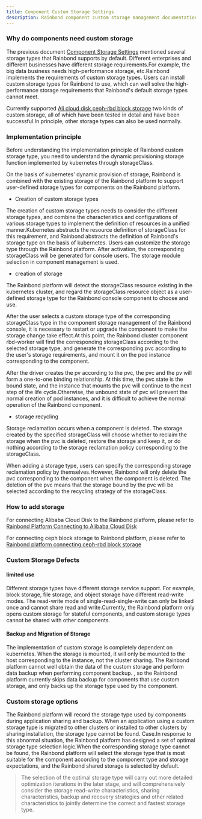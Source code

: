 ```yaml
---
title: Component Custom Storage Settings
description: Rainbond component custom storage management documentation
---
```


### Why do components need custom storage

The previous document [Component Storage Settings](./index) mentioned several storage types that Rainbond supports by default. Different enterprises and different businesses have different storage requirements.For example, the big data business needs high-performance storage, etc.Rainbond implements the requirements of custom storage types. Users can install custom storage types for Rainbond to use, which can well solve the high-performance storage requirements that Rainbond's default storage types cannot meet.

Currently supported [Ali cloud disk](/docs/ops-guide/storage/ali-disk),[ceph-rbd block storage](/docs/installation/ha-deployment/storage/ceph-rbd) two kinds of custom storage, all of which have been tested in detail and have been successful.In principle, other storage types can also be used normally.

### Implementation principle

Before understanding the implementation principle of Rainbond custom storage type, you need to understand the dynamic provisioning storage function implemented by kubernetes through storageClass.

On the basis of kubernetes' dynamic provision of storage, Rainbond is combined with the existing storage of the Rainbond platform to support user-defined storage types for components on the Rainbond platform.

- Creation of custom storage types

The creation of custom storage types needs to consider the different storage types, and combine the characteristics and configurations of various storage types to implement the definition of resources in a unified manner.Kubernetes abstracts the resource definition of storageClass for this requirement, and Rainbond abstracts the definition of Rainbond's storage type on the basis of kubernetes. Users can customize the storage type through the Rainbond platform. After activation, the corresponding storageClass will be generated for console users. The storage module selection in component management is used.

- creation of storage

The Rainbond platform will detect the storageClass resource existing in the kubernetes cluster, and regard the storageClass resource object as a user-defined storage type for the Rainbond console component to choose and use.

After the user selects a custom storage type of the corresponding storageClass type in the component storage management of the Rainbond console, it is necessary to restart or upgrade the component to make the storage change take effect.At this point, the Rainbond cluster component rbd-worker will find the corresponding storageClass according to the selected storage type, and generate the corresponding pvc according to the user's storage requirements, and mount it on the pod instance corresponding to the component.

After the driver creates the pv according to the pvc, the pvc and the pv will form a one-to-one binding relationship. At this time, the pvc state is the bound state, and the instance that mounts the pvc will continue to the next step of the life cycle.Otherwise, the unbound state of pvc will prevent the normal creation of pod instances, and it is difficult to achieve the normal operation of the Rainbond component.

- storage recycling

Storage reclamation occurs when a component is deleted. The storage created by the specified storageClass will choose whether to reclaim the storage when the pvc is deleted, restore the storage and keep it, or do nothing according to the storage reclamation policy corresponding to the storageClass.

When adding a storage type, users can specify the corresponding storage reclamation policy by themselves.However, Rainbond will only delete the pvc corresponding to the component when the component is deleted. The deletion of the pvc means that the storage bound by the pvc will be selected according to the recycling strategy of the storageClass.

### How to add storage

For connecting Alibaba Cloud Disk to the Rainbond platform, please refer to [Rainbond Platform Connecting to Alibaba Cloud Disk](/docs/ops-guide/storage/ali-disk/)

For connecting ceph block storage to Rainbond platform, please refer to [Rainbond platform connecting ceph-rbd block storage](/docs/installation/ha-deployment/storage/ceph-rbd)

### Custom Storage Defects

#### limited use

Different storage types have different storage service support. For example, block storage, file storage, and object storage have different read-write modes. The read-write mode of single-read-single-write can only be linked once and cannot share read and write.Currently, the Rainbond platform only opens custom storage for stateful components, and custom storage types cannot be shared with other components.

#### Backup and Migration of Storage

The implementation of custom storage is completely dependent on kubernetes. When the storage is mounted, it will only be mounted to the host corresponding to the instance, not the cluster sharing. The Rainbond platform cannot well obtain the data of the custom storage and perform data backup when performing component backup. , so the Rainbond platform currently skips data backup for components that use custom storage, and only backs up the storage type used by the component.

### Custom storage options

The Rainbond platform will record the storage type used by components during application sharing and backup. When an application using a custom storage type is migrated to other clusters or installed to other clusters by sharing installation, the storage type cannot be found. Case.In response to this abnormal situation, the Rainbond platform has designed a set of optimal storage type selection logic.When the corresponding storage type cannot be found, the Rainbond platform will select the storage type that is most suitable for the component according to the component type and storage expectations, and the Rainbond shared storage is selected by default.

> The selection of the optimal storage type will carry out more detailed optimization iterations in the later stage, and will comprehensively consider the storage read-write characteristics, sharing characteristics, backup and recovery strategies and other related characteristics to jointly determine the correct and fastest storage type.
